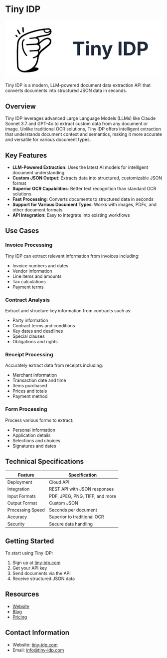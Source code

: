 # Tiny IDP

![Tiny IDP Logo](assets/logo.png)

Tiny IDP is a modern, LLM-powered document data extraction API that converts documents into structured JSON data in seconds.

## Overview

Tiny IDP leverages advanced Large Language Models (LLMs) like Claude Sonnet 3.7 and GPT-4o to extract custom data from any document or image. Unlike traditional OCR solutions, Tiny IDP offers intelligent extraction that understands document context and semantics, making it more accurate and versatile for various document types.

## Key Features

- **LLM-Powered Extraction**: Uses the latest AI models for intelligent document understanding
- **Custom JSON Output**: Extracts data into structured, customizable JSON format
- **Superior OCR Capabilities**: Better text recognition than standard OCR solutions
- **Fast Processing**: Converts documents to structured data in seconds
- **Support for Various Document Types**: Works with images, PDFs, and other document formats
- **API Integration**: Easy to integrate into existing workflows

## Use Cases

### Invoice Processing

Tiny IDP can extract relevant information from invoices including:
- Invoice numbers and dates
- Vendor information
- Line items and amounts
- Tax calculations
- Payment terms

### Contract Analysis

Extract and structure key information from contracts such as:
- Party information
- Contract terms and conditions
- Key dates and deadlines
- Special clauses
- Obligations and rights

### Receipt Processing

Accurately extract data from receipts including:
- Merchant information
- Transaction date and time
- Items purchased
- Prices and totals
- Payment method

### Form Processing

Process various forms to extract:
- Personal information
- Application details
- Selections and choices
- Signatures and dates

## Technical Specifications

| Feature | Specification |
|---------|---------------|
| Deployment | Cloud API |
| Integration | REST API with JSON responses |
| Input Formats | PDF, JPEG, PNG, TIFF, and more |
| Output Format | Custom JSON |
| Processing Speed | Seconds per document |
| Accuracy | Superior to traditional OCR |
| Security | Secure data handling |

## Getting Started

To start using Tiny IDP:

1. Sign up at [tiny-idp.com](https://tiny-idp.com)
2. Get your API key
3. Send documents via the API
4. Receive structured JSON data

## Resources

- [Website](https://tiny-idp.com)
- [Blog](https://medium.com/@tinyidp)
- [Pricing](https://tiny-idp.com/#pricing)

## Contact Information

- Website: [tiny-idp.com](https://tiny-idp.com)
- Email: info@tiny-idp.com
